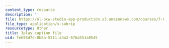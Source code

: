 ```yaml
---
content_type: resource
description: ''
file: https://ol-ocw-studio-app-production.s3.amazonaws.com/courses/7-012-introduction-to-biology-fall-2004/fe695d7d0b8a5511a3a2676a551a0545_9WwJr2yrv2I.vtt
file_type: application/x-subrip
resourcetype: Other
title: 3play caption file
uid: fe695d7d-0b8a-5511-a3a2-676a551a0545
---
```

